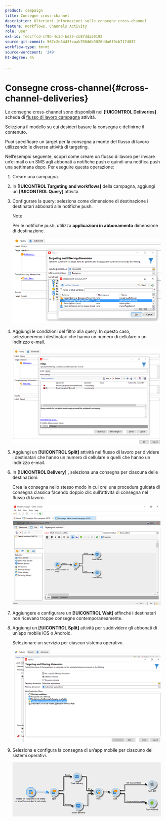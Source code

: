 ```yaml
---
product: campaign
title: Consegne cross-channel
description: Ulteriori informazioni sulle consegne cross-channel
feature: Workflows, Channels Activity
role: User
exl-id: fedcffcd-cf9b-4c3d-bd25-cb87dda30192
source-git-commit: 567c2e84433caab708ddb9026dda6f9cb717d032
workflow-type: tm+mt
source-wordcount: '249'
ht-degree: 4%

---
```


# Consegne cross-channel{#cross-channel-deliveries}

Le consegne cross-channel sono disponibili nel **[!UICONTROL Deliveries]** scheda di [flusso di lavoro campagna](campaign-workflows.md) attività.

Seleziona il modello su cui desideri basare la consegna e definirne il contenuto.

Puoi specificare un target per la consegna a monte del flusso di lavoro utilizzando le diverse attività di targeting.

Nell’esempio seguente, scopri come creare un flusso di lavoro per inviare un’e-mail o un SMS agli abbonati a notifiche push e quindi una notifica push una settimana dopo. Per eseguire questa operazione:

1. Creare una campagna.
1. In **[!UICONTROL Targeting and workflows]** della campagna, aggiungi un **[!UICONTROL Query]** attività.
1. Configurare la query: seleziona come dimensione di destinazione i destinatari abbonati alle notifiche push.

   >[!NOTE]
   >
   >Per le notifiche push, utilizza **applicazioni in abbonamento** dimensione di destinazione.

   ![](assets/cross_channel_delivery_1.png)

1. Aggiungi le condizioni del filtro alla query. In questo caso, selezioneremo i destinatari che hanno un numero di cellulare o un indirizzo e-mail.

   ![](assets/cross_channel_delivery_2.png)

1. Aggiungi un **[!UICONTROL Split]** attività nel flusso di lavoro per dividere i destinatari che hanno un numero di cellulare e quelli che hanno un indirizzo e-mail.
1. In **[!UICONTROL Delivery]** , seleziona una consegna per ciascuna delle destinazioni.

   Crea la consegna nello stesso modo in cui crei una procedura guidata di consegna classica facendo doppio clic sull’attività di consegna nel flusso di lavoro.

   ![](assets/cross_channel_delivery_3.png)

1. Aggiungere e configurare un **[!UICONTROL Wait]** affinché i destinatari non ricevano troppe consegne contemporaneamente.
1. Aggiungi un **[!UICONTROL Split]** attività per suddividere gli abbonati di un’app mobile iOS o Android.

   Selezionare un servizio per ciascun sistema operativo.

   ![](assets/cross_channel_delivery_4.png)

1. Seleziona e configura la consegna di un’app mobile per ciascuno dei sistemi operativi.

   ![](assets/cross_channel_delivery_5.png)

